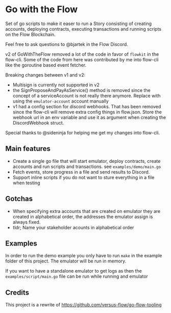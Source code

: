 # Go with the Flow

Set of go scripts to make it easer to run a Story consisting of creating accounts, deploying contracts, executing transactions and running scripts on the Flow Blockchain.

Feel free to ask questions to @bjartek in the Flow Discord.

v2 of GoWithTheFlow removed a lot of the code in favor of `flowkit` in the flow-cli. Some of the code from here was
contributed by me into flow-cli like the goroutine based event fetcher.

Breaking changes between v1 and v2:
 - Multisign is currently not supported in v2
 - the SignProposeAndPayAsService() method is removed since the concept of a serviceAccount is not really there anymore. Replace with using the `emulator-account` account manually
 - v1 had a config section for discord webhooks. That has been removed since the flow-cli will remove extra config things in flow.json. Store the webhook url in an env variable and use it as argument when creating the DiscordWebhook struct.

Special thanks to @sideninja for helping me get my changes into flow-cli.

## Main features
 - Create a single go file that will start emulator, deploy contracts, create accounts and run scripts and transactions. see `examples/demo/main.go` 
 - Fetch events, store progress in a file and send results to Discord. 
 - Support inline scripts if you do not want to sture everything in a file when testing 


## Gotchas
 - When specifying extra accounts that are created on emulator they are created in alphabetical order, the addresses the emulator assign is always fixed. 
 - tldr; Name your stakeholder acounts in alphabetical order

## Examples

In order to run the demo example you only have to run `make` in the example folder of this project. 
The emulator will be run in memory. 

If you want to have a standalone emulator to get logs as then the `examples/script/main.go` file can be run while running and emulator

## Credits

This project is a rewrite of https://github.com/versus-flow/go-flow-tooling 
